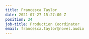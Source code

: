 ```yaml
---
title: Francesca Taylor
date: 2021-07-27 15:27:00 Z
position: 24
job-title: Production Coordinator
email: francesca.taylor@novel.audio
---
```


